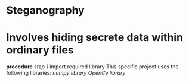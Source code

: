 # Steganography
# Involves hiding secrete data within ordinary files

**procedure**
_step 1_
import required library
This specific project uses the following libraries:
                  _numpy library_
                  _OpenCv library_
                  
